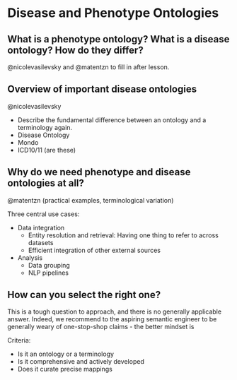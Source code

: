 # Disease and Phenotype Ontologies

## What is a phenotype ontology? What is a disease ontology? How do they differ?
@nicolevasilevsky and @matentzn to fill in after lesson.

## Overview of important disease ontologies
@nicolevasilevsky

- Describe the fundamental difference between an ontology and a terminology again.
- Disease Ontology
- Mondo
- ICD10/11 (are these)

## Why do we need phenotype and disease ontologies at all?
@matentzn (practical examples, terminological variation)

Three central use cases:

- Data integration
  - Entity resolution and retrieval: Having one thing to refer to across datasets
  - Efficient integration of other external sources
- Analysis
  - Data grouping
  - NLP pipelines

## How can you select the right one?
This is a tough question to approach, and there is no generally applicable answer. Indeed, we recommend to the aspiring semantic engineer to be generally weary of one-stop-shop claims - the better mindset is 

Criteria:
- Is it an ontology or a terminology
- Is it comprehensive and actively developed
- Does it curate precise mappings
